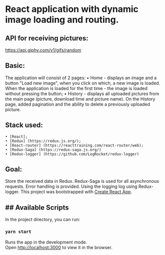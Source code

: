 
# React application with dynamic image loading and routing.

## API for receiving pictures:
https://api.giphy.com/v1/gifs/random

## Basic:
The application will consist of 2 pages:
    • Home - displays an image and a button "Load new image", when you click on which, a new image is loaded. When the application is loaded for the first time - the image is loaded without pressing the button;
    • History - displays all uploaded pictures from the main page (picture, download time and picture name). On the History page, added pagination and the ability to delete a previously uploaded picture.

## Stack used:
    • [React];
    • [Redux] (https://redux.js.org/);
    • [React-router] (https://reacttraining.com/react-router/web);
    • [Redux-Saga] (https://redux-saga.js.org/)
    • [Redux-logger] (https://github.com/LogRocket/redux-logger)


## Goal:
Store the received data in Redux.
Redux-Saga is used for all asynchronous requests.
Error handling is provided.
Using the logging log using Redux-logger.
This project was bootstrapped with [Create React App](https://github.com/facebook/create-react-app).


## ## Available Scripts

In the project directory, you can run:

### `yarn start`

Runs the app in the development mode.\
Open [http://localhost:3000](http://localhost:3000) to view it in the browser.
